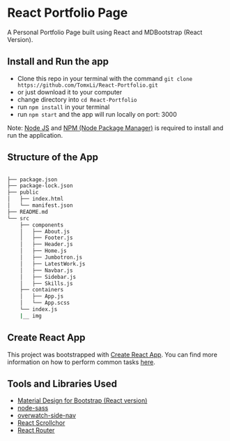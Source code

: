 # React Portfolio Page

A Personal Portfolio Page built using React and MDBootstrap (React Version).

## Install and Run the app

* Clone this repo in your terminal with the command `git clone https://github.com/TomxLi/React-Portfolio.git`
* or just download it to your computer
* change directory into `cd React-Portfolio`
* run `npm install` in your terminal
* run `npm start` and the app will run locally on port: 3000

Note: [Node JS](https://nodejs.org/en/download/) and [NPM (Node Package Manager)](https://www.npmjs.com/get-npm) is required to install and run the application.

## Structure of the App

```bash

├── package.json
├── package-lock.json
├── public
│   ├── index.html
│   └── manifest.json
├── README.md
└── src
    ├── components
    │   ├── About.js
    │   ├── Footer.js
    │   ├── Header.js
    │   ├── Home.js
    │   ├── Jumbotron.js
    │   ├── LatestWork.js
    │   ├── Navbar.js
    │   ├── Sidebar.js
    │   ├── Skills.js
    ├── containers
    │   ├── App.js
    │   └── App.scss
    └── index.js
    |__ img
```

## Create React App

This project was bootstrapped with [Create React App](https://github.com/facebookincubator/create-react-app). You can find more information on how to perform common tasks [here](https://github.com/facebookincubator/create-react-app/blob/master/packages/react-scripts/template/README.md).

## Tools and Libraries Used

* [Material Design for Bootstrap (React version)](https://mdbootstrap.com/docs/react/)
* [node-sass](https://github.com/sass/node-sass)
* [overwatch-side-nav](https://www.npmjs.com/package/overwatch-side-nav)
* [React Scrollchor](https://github.com/some-react-components/react-scrollchor#readme)
* [React Router](https://github.com/ReactTraining/react-router#readme)
